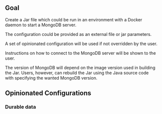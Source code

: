 ## Goal
Create a Jar file which could be run in an environment with a Docker daemon to start a MongoDB server.

The configuration could be provided as an external file or jar parameters.

A set of opinionated configuration will be used if not overridden by the user.

Instructions on how to connect to the MongoDB server will be shown to the user.

The version of MongoDB will depend on the image version used in building the Jar. Users, however, can 
rebuild the Jar using the Java source code with specifying the wanted MongoDB version. 

## Opinionated Configurations

### Durable data



